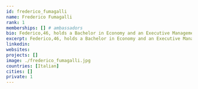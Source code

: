 ```yaml
---
id: frederico_fumagalli
name: Frederico Fumagalli
rank: 1
memberships: [] # ambassadors
bio: Federico,46, holds a Bachelor in Economy and an Executive Management certificate at SDA Bocconi. After having spent 10+ in IT, Federico served for several years a multinational company active in machines industry where he’s been engaged in different executive management positions. Actually, Federico is COO of an innovative Swiss Biomedical company and actively engaged in other innovative and edge-technology initiatives. Ambassador fell in love with Threefold I firmly believe that TFF fills at the best the huge mid-long term gap between availability and demand for one of the key resources; IT capacity. I share the vision of granting whoever and wherever a fair priced, nature friendly and close-by internet capacity. TFF is backed not only with assets but with the right core human values.
excerpt: Federico,46, holds a Bachelor in Economy and an Executive Management certificate at SDA Bocconi.
linkedin: 
websites: 
projects: []
image: ./frederico_fumagalli.jpg
countries: [Italian]
cities: []
private: 1
---
```

